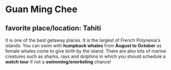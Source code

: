 # Guan Ming Chee

## favorite place/location: Tahiti
It is one of the best getaway places. It is the largest of French Polynesia's islands. You can swim with **humpback whales** from **August to October** as female whales come to give birth by the island. There are also lots of marine creatures such as sharks, rays and dolphins in which you should schedule a **watch tour** if not a **swimming/snorkeling** chance!

